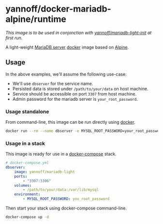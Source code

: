 # yannoff/docker-mariadb-alpine/runtime

*This image is to be used in conjonction with [yannoff/mariadb-light-init](init/README.md) at first run.*

A light-weight [MariaDB server](https://mariadb.org/ "MariaDB Project") [docker](https://www.docker.com/ "docker") image based on [Alpine](https://alpinelinux.org/ "Alpine Linux").

## Usage

In the above examples, we'll assume the following use-case:

- We'll use `dbserver` for the service name.
- Persisted data is stored under `/path/to/your/data` on host machine.
- Service should be accessible on port `3307` from host machine.
- Admin password for the mariadb server is `your_root_password`.

### Usage standalone

From command-line, this image can be run directly using [docker](https://www.docker.com/ "docker").

```bash
docker run --rm --name dbserver -e MYSQL_ROOT_PASSWORD=your_root_password -v /path/to/your/data:/var/lib/mysql -p 3307:3306 yannoff/mariadb-light
```

### Usage in a stack

This image is ready for use in a [docker-compose](https://github.com/docker/compose "Docker Compose Project") stack.


```yaml
# docker-compose.yml
dbserver:
    image: yannoff/mariadb-light
    ports:
        - "3307:3306"
    volumes:
        - /path/to/your/data:/var/lib/mysql
    environment:
        - MYSQL_ROOT_PASSWORD: you_root_password
```

Then start your stack using docker-compose command-line.


```bash
docker-compose up -d
```

